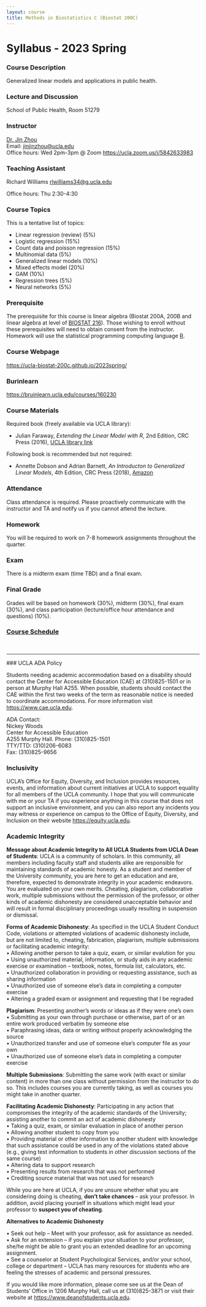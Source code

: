 ```yaml
---
layout: course
title: Methods in Biostatistics C (Biostat 200C)
---
```


# Syllabus - 2023 Spring

### Course Description

Generalized linear models and applications in public health. 

### Lecture and Discussion

School of Public Health, Room 51279

### Instructor

[Dr. Jin Zhou](https://ph.ucla.edu/about/faculty-staff-directory/jin-zhou)  
Email: <jinjinzhou@ucla.edu>  
Office hours: Wed 2pm-3pm @ Zoom <https://ucla.zoom.us/j/5842633983>  

### Teaching Assistant

Richard Williams <rlwilliams34@g.ucla.edu>

Office hours: Thu 2:30-4:30

### Course Topics

This is a tentative list of topics:  

* Linear regression (review) (5%)  
* Logistic regression (15%)  
* Count data and poisson regression (15%)  
* Multinomial data (5%)   
* Generalized linear models (10%)   
* Mixed effects model (20%)  
* GAM (10%)  
* Regression trees (5%)  
* Neural networks (5%)   

### Prerequisite

The prerequisite for this course is linear algebra (Biostat 200A, 200B and linear algebra at level of [BIOSTAT 216](https://ucla-biostat-216.github.io/2022fall/syllabus/syllabus.html)). Those wishing to enroll without these prerequisites will need to obtain consent from the instructor.  Homework will use the statistical programming computing language [R](https://www.r-project.org).  

### Course Webpage

<https://ucla-biostat-200c.github.io/2023spring/>

### Burinlearn

<https://bruinlearn.ucla.edu/courses/160230>

### Course Materials

Required book (freely available via UCLA library):  

* Julian Faraway, _Extending the Linear Model with R_, 2nd Edition, CRC Press (2016), [UCLA library link](https://search.library.ucla.edu/permalink/01UCS_LAL/17p22dp/alma9980140713606533) 

Following book is recommended but not required: 

* Annette Dobson and Adrian Barnett, _An Introducton to Generalized Linear Models_, 4th Edition, CRC Press (2018), [Amazon](https://www.amazon.com/Introduction-Generalized-Chapman-Statistical-Science/dp/1138741515/ref=sr_1_1?dchild=1&keywords=an+INTROduction+TO+GENERALIZED+LINEAR+MODELS&qid=1585366195&sr=8-1)  

### Attendance

Class attendance is required. Please proactively communicate with the instructor and TA and notify us if you cannot attend the lecture. 

### Homework

You will be required to work on 7-8 homework assignments throughout the quarter.  

### Exam

There is a midterm exam (time TBD) and a final exam.

### Final Grade

Grades will be based on homework (30%), midterm (30%), final exam (30%), and class participation (lecture/office hour attendance and questions) (10%). 

### [Course Schedule](../schedule/schedule.html)




<br>

<hr>
### UCLA ADA Policy 


Students needing academic accommodation based on a disability should contact the Center for Accessible Education (CAE) at (310)825-1501 or in person at Murphy Hall A255. When possible, students should contact the CAE within the first two weeks of the term as reasonable notice is needed to coordinate accommodations. For more information visit <https://www.cae.ucla.edu>.

ADA Contact:  
Nickey Woods   
Center for Accessible Education  
A255 Murphy Hall. 
Phone: (310)825-1501  
TTY/TTD: (310)206-6083  
Fax: (310)825-9656  

### Inclusivity

UCLA’s Office for Equity, Diversity, and Inclusion provides resources, events, and information about current initiatives at UCLA to support equality for all members of the UCLA community. I hope that you will communicate with me or your TA if you experience anything in this course that does not support an inclusive environment, and you can also report any incidents you may witness or experience on campus to the Office of Equity, Diversity, and Inclusion on their website <https://equity.ucla.edu>.


### Academic Integrity

**Message about Academic Integrity to All UCLA Students from UCLA Dean of Students**: UCLA is a community of scholars. In this community, all members including faculty staff and students alike are responsible for maintaining standards of academic honesty. As a student and member of the University community, you are here to get an education and are, therefore, expected to demonstrate integrity in your academic endeavors. You are evaluated on your own merits. Cheating, plagiarism, collaborative work, multiple submissions without the permission of the professor, or other kinds of academic dishonesty are considered unacceptable behavior and will result in formal disciplinary proceedings usually resulting in suspension or dismissal.

**Forms of Academic Dishonesty**: As specified in the UCLA Student Conduct Code, violations or attempted violations of academic dishonesty include, but are not limited to, cheating, fabrication, plagiarism, multiple submissions or facilitating academic integrity:   
• Allowing another person to take a quiz, exam, or similar evalution for you  
• Using unauthorized material, information, or study aids in any academic exercise or examination – textbook, notes, formula list, calculators, etc.  
• Unauthorized collaboration in providing or requesting assistance, such as sharing information   
• Unauthorized use of someone else’s data in completing a computer exercise  
• Altering a graded exam or assignment and requesting that I be regraded

**Plagiarism**: Presenting another’s words or ideas as if they were one’s own  
• Submitting as your own through purchase or otherwise, part of or an entire work produced verbatim by someone else  
• Paraphrasing ideas, data or writing without properly acknowledging the source  
• Unauthorized transfer and use of someone else’s computer file as your own  
• Unauthorized use of someone else’s data in completing a computer exercise  

**Multiple Submissions**: Submitting the same work (with exact or similar content) in more than one class without permission from the instructor to do so. This includes courses you are currently taking, as well as courses you might take in another quarter.

**Facilitating Academic Dishonesty**: Participating in any action that compromises the integrity of the academic standards of the University; assisting another to commit an act of academic dishonesty   
• Taking a quiz, exam, or similar evaluation in place of another person   
• Allowing another student to copy from you  
• Providing material or other information to another student with knowledge that such assistance could be used in any of the violations stated above (e.g., giving test information to students in other discussion sections of the same course)  
• Altering data to support research  
• Presenting results from research that was not performed  
• Crediting source material that was not used for  research  

While you are here at UCLA, if you are unsure whether what you are considering doing is cheating, **don’t take chances** – ask your professor. In addition, avoid placing yourself in situations which might lead your professor to **suspect you of cheating**.

**Alternatives to Academic Dishonesty**

• Seek out help – Meet with your professor, ask for assistance as needed.  
• Ask for an extension – if you explain your situation to your professor, she/he might be able to grant you an extended deadline for an upcoming assignment.  
•	See a counselor at Student Psychological Services, and/or your school, college or department – UCLA has many resources for students who are feeling the stresses of academic and personal pressures. 

If you would like more information, please come see us at the Dean of Students’ Office in 1206 Murphy Hall, call us at (310)825-3871 or visit their website at <https://www.deanofstudents.ucla.edu>.
